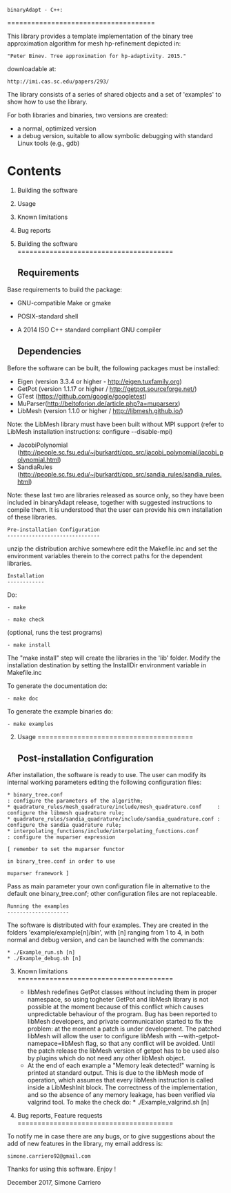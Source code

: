 	binaryAdapt - C++:
 =====================================

 This library provides a template implementation of the binary tree approximation algorithm
 for mesh hp-refinement depicted in:

	"Peter Binev. Tree approximation for hp-adaptivity. 2015."

 downloadable at:

	http://imi.cas.sc.edu/papers/293/

 The library consists of a series of shared objects and a set of 'examples' to show how to use the library.

 For both libraries and binaries, two versions are created:
   * a normal, optimized version
   * a debug version, suitable to allow symbolic debugging with standard Linux tools (e.g., gdb)

 Contents
 ========

 1. Building the software
 2. Usage
 3. Known limitations
 4. Bug reports


 1. Building the software
 =======================================

 	Requirements
	------------

 Base requirements to build the package:

  * GNU-compatible Make or gmake
  * POSIX-standard shell
  * A 2014 ISO C++ standard compliant GNU compiler

	Dependencies
	------------

 Before the software can be built, the following packages must be installed:

  * Eigen	(version 3.3.4 or higher - http://eigen.tuxfamily.org)
  * GetPot	(version 1.1.17 or higher / http://getpot.sourceforge.net/)
  * GTest	(https://github.com/google/googletest)
  * MuParser(http://beltoforion.de/article.php?a=muparserx)
  * LibMesh	(version 1.1.0 or higher / http://libmesh.github.io/)

 Note: the LibMesh library must have been built without MPI support (refer to LibMesh installation instructions: configure --disable-mpi)

  * JacobiPolynomial	(http://people.sc.fsu.edu/~jburkardt/cpp_src/jacobi_polynomial/jacobi_polynomial.html)
  * SandiaRules		(http://people.sc.fsu.edu/~jburkardt/cpp_src/sandia_rules/sandia_rules.html)

 Note: these last two are libraries released as source only, so they have been included in binaryAdapt release,
		 together with suggested instructions to compile them.
		 It is understood that the user can provide his own installation of these libraries. 

 	Pre-installation Configuration
	------------------------------

 unzip the distribution archive somewhere
 edit the Makefile.inc and set the environment variables therein to the correct paths for the dependent libraries.

 	Installation
	------------
 
 Do:

	- make

	- make check
   (optional, runs the test programs)

	- make install

 The "make install" step will create the libraries in the 'lib' folder.
 Modify the installation destination by setting the InstallDir environment variable in Makefile.inc

 To generate the documentation do:

	- make doc

 To generate the example binaries do:

	- make examples


 2. Usage
 =======================================

 	Post-installation Configuration
	-------------------------------

 After installation, the software is ready to use.
 The user can modify its internal working parameters editing the following configuration files:

	* binary_tree.conf 																	: configure the parameters of the algorithm;
	* quadrature_rules/mesh_quadrature/include/mesh_quadrature.conf		: configure the libmesh quadrature rule;
	* quadrature_rules/sandia_quadrature/include/sandia_quadrature.conf	: configure the sandia quadrature rule;
	* interpolating_functions/include/interpolating_functions.conf			: configure the muparser expression
																								[ remember to set the muparser functor	
																								  in binary_tree.conf in order to use
																								  muparser framework ]

 Pass as main parameter your own configuration file in alternative to the default one binary_tree.conf;
 other configuration files are not replaceable.

 	Running the examples
	--------------------

 The software is distributed with four examples.
 They are created in the folders 'example/example[n]/bin', with [n] ranging from 1 to 4,
 in both normal and debug version, and can be launched with the commands:

	* ./Example_run.sh [n]
	* ./Example_debug.sh [n]

 3. Known limitations
 =======================================

	* libMesh redefines GetPot classes without including them in proper namespace,
	  so using togheter GetPot and libMesh library is not possible at the moment
	  because of this conflict which causes unpredictable behaviour of the program.
	  Bug has been reported to libMesh developers, and private communication started
	  to fix the problem: at the moment a patch is under development.
	  The patched libMesh will allow the user to configure libMesh with
	  --with-getpot-namepace=libMesh flag, so that any conflict will be avoided.
	  Until the patch release the libMesh version of getpot has to be used also
	  by plugins which do not need any other libMesh object.
	* At the end of each example a "Memory leak detected!" warning is printed at standard output.
	  This is due to the libMesh mode of operation, which assumes that every libMesh instruction
	  is called inside a LibMeshInit block. The correctness of the implementation,
	  and so the absence of any memory leakage, has been verified via valgrind tool.
	  To make the check do:
			* ./Example_valgrind.sh [n]
 

 4. Bug reports, Feature requests
 =======================================

 To notify me in case there are any bugs,
 or to give suggestions about the add of new features in the library,
 my email address is:

	simone.carriero92@gmail.com

 Thanks for using this software.
 Enjoy !


 December 2017, 
 Simone Carriero

